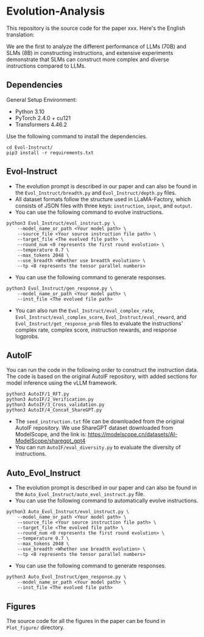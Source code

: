 # Evolution-Analysis
This repository is the source code for the paper xxx. Here's the English translation:

We are the first to analyze the different performance of LLMs (70B) and SLMs (8B) in constructing instructions, and extensive experiments demonstrate that SLMs can construct more complex and diverse instructions compared to LLMs.

## Dependencies
General Setup Environment:
- Python 3.10
- PyTorch 2.4.0 + cu121
- Transformers 4.46.2

Use the following command to install the dependencies.
```
cd Evol-Instruct/
pip3 install -r requirements.txt
```

## Evol-Instruct
- The evolution prompt is described in our paper and can also be found in the `Evol_Instruct/breadth.py` and `Evol_Instruct/depth.py` files.
- All dataset formats follow the structure used in LLaMA-Factory, which consists of JSON files with three keys: `instruction`, `input`, and `output`.
- You can use the following command to evolve instructions.

```
python3 Evol_Instruct/evol_instruct.py \
    --model_name_or_path <Your model path> \
    --source_file <Your source instruction file path> \
    --target_file <The evolved file path> \
    --round_num <0 represents the first round evolution> \
    --temperature 0.7 \
    --max_tokens 2048 \
    --use_breadth <Whether use breadth evolution> \
    --tp <8 represents the tensor parallel numbers>
```

- You can use the following command to generate responses.

```
python3 Evol_Instruct/gen_response.py \
    --model_name_or_path <Your model path> \
    --inst_file <The evolved file path>
```

- You can also run the `Evol_Instruct/eval_complex_rate`, `Evol_Instruct/eval_complex_score`, `Evol_Instruct/eval_reward`, and `Evol_Instruct/get_response_prob` files to evaluate the instructions' complex rate, complex score, instruction rewards, and response logprobs.

## AutoIF
You can run the code in the following order to construct the instruction data. The code is based on the original AutoIF repository, with added sections for model inference using the vLLM framework.

```
python3 AutoIF/1_RFT.py
python3 AutoIF/2_Verification.py
python3 AutoIF/3_Cross_validation.py
python3 AutoIF/4_Concat_ShareGPT.py
```

- The `seed_instruction.txt` file can be downloaded from the original AutoIF repository. We use ShareGPT dataset downloaded from ModelScope, and the link is: https://modelscope.cn/datasets/AI-ModelScope/sharegpt_gpt4
- You can run `AutoIF/eval_diversity.py` to evaluate the diversity of instructions.

## Auto_Evol_Instruct
- The evolution prompt is described in our paper and can also be found in the `Auto_Evol_Instruct/auto_evol_instruct.py` file.
- You can use the following command to automatically evolve instructions.

```
python3 Auto_Evol_Instruct/evol_instruct.py \
    --model_name_or_path <Your model path> \
    --source_file <Your source instruction file path> \
    --target_file <The evolved file path> \
    --round_num <0 represents the first round evolution> \
    --temperature 0.7 \
    --max_tokens 2048 \
    --use_breadth <Whether use breadth evolution> \
    --tp <8 represents the tensor parallel numbers>
```

- You can use the following command to generate responses.

```
python3 Auto_Evol_Instruct/gen_response.py \
    --model_name_or_path <Your model path> \
    --inst_file <The evolved file path>
```

## Figures
The source code for all the figures in the paper can be found in `Plot_figure/` directory.